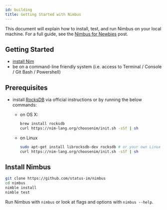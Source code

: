 ```yaml
---
id: building
title: Getting Started with Nimbus
---
```


This document will explain how to install, test, and run Nimbus on your local machine. For a full guide, see the [Nimbus for Newbies](https://our.status.im/nimbus-for-newbies/) post.

## Getting Started

- [install Nim](https://bitfalls.com/nim1)
- be on a command-line friendly system (i.e. access to Terminal / Console / Git Bash / Powershell)

## Prerequisites

- install [RocksDB](https://rocksdb.org/) via official instructions or by running the below commands:

    - on OS X:
        ```bash
        brew install rocksdb
        curl https://nim-lang.org/choosenim/init.sh -sSf | sh 
        ```
    - on Linux
        ```bash
        sudo apt-get install librocksdb-dev rocksdb # or your own Linux distribution's equivalent
        curl https://nim-lang.org/choosenim/init.sh -sSf | sh     
        ```
        
## Install Nimbus

```bash
git clone https://github.com/status-im/nimbus
cd nimbus
nimble install
nimble test
```

Run Nimbus with `nimbus` or look at flags and options with `nimbus --help`.